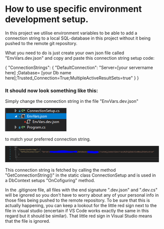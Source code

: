 # How to use specific environment development setup.

In this project we utilise environment variables to be able to add a connection string to a local SQL-database in this project without it being pushed to the remote git repository.

What you need to do is just create your own json file called "EnvVars.dev.json" and copy and paste this connection string setup code:

{
  "ConnectionStrings": {
    "DefaultConnection": "Server=[your servername here] ;Database= [your Db name here];Trusted_Connection=True;MultipleActiveResultSets=true"
  }
}



### It should now look something like this:

Simply change the connection string in the file "EnvVars.dev.json"

![EnvVarsLocation](EnvVarsLocation.PNG)

to match your preferred connection string. 

![ALookAtTheJsonFile](ALookAtTheJsonFile.PNG)



This connection string is fetched by calling the method "GetConnectionString()" in the static class ConnectionSetup and is used in a DbContext setups "OnCofiguring" method.



In the .gitignore file, all files with the end signature ".dev.json" and ".dev.cs" will be ignored so you don't have to worry about any of your personal info in those files being pushed to the remote repository. To be sure that this is actually happening, you can keep a lookout for the little red sign next to the file in visual studio (encertain if VS Code works exactly the same in this regard but it should be similar). That little red sign in Visual Studio means that the file is ignored.